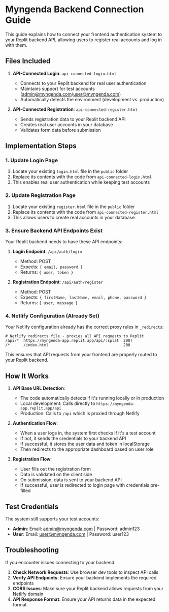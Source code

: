 # Myngenda Backend Connection Guide

This guide explains how to connect your frontend authentication system to your Replit backend API, allowing users to register real accounts and log in with them.

## Files Included

1. **API-Connected Login**: `api-connected-login.html`
   - Connects to your Replit backend for real user authentication
   - Maintains support for test accounts (admin@myngenda.com/user@myngenda.com)
   - Automatically detects the environment (development vs. production)

2. **API-Connected Registration**: `api-connected-register.html`
   - Sends registration data to your Replit backend API
   - Creates real user accounts in your database
   - Validates form data before submission

## Implementation Steps

### 1. Update Login Page

1. Locate your existing `login.html` file in the `public` folder
2. Replace its contents with the code from `api-connected-login.html`
3. This enables real user authentication while keeping test accounts

### 2. Update Registration Page

1. Locate your existing `register.html` file in the `public` folder
2. Replace its contents with the code from `api-connected-register.html`
3. This allows users to create real accounts in your database

### 3. Ensure Backend API Endpoints Exist

Your Replit backend needs to have these API endpoints:

1. **Login Endpoint**: `/api/auth/login`
   - Method: POST
   - Expects: `{ email, password }`
   - Returns: `{ user, token }`

2. **Registration Endpoint**: `/api/auth/register`
   - Method: POST
   - Expects: `{ firstName, lastName, email, phone, password }`
   - Returns: `{ user, message }`

### 4. Netlify Configuration (Already Set)

Your Netlify configuration already has the correct proxy rules in `_redirects`:

```
# Netlify redirects file - proxies all API requests to Replit
/api/*  https://myngenda-app.replit.app/api/:splat  200!
/*      /index.html                                 200
```

This ensures that API requests from your frontend are properly routed to your Replit backend.

## How It Works

1. **API Base URL Detection**:
   - The code automatically detects if it's running locally or in production
   - Local development: Calls directly to `https://myngenda-app.replit.app/api`
   - Production: Calls to `/api` which is proxied through Netlify

2. **Authentication Flow**:
   - When a user logs in, the system first checks if it's a test account
   - If not, it sends the credentials to your backend API
   - If successful, it stores the user data and token in localStorage
   - Then redirects to the appropriate dashboard based on user role

3. **Registration Flow**:
   - User fills out the registration form
   - Data is validated on the client side
   - On submission, data is sent to your backend API
   - If successful, user is redirected to login page with credentials pre-filled

## Test Credentials

The system still supports your test accounts:

- **Admin**: Email: admin@myngenda.com | Password: admin123
- **User**: Email: user@myngenda.com | Password: user123

## Troubleshooting

If you encounter issues connecting to your backend:

1. **Check Network Requests**: Use browser dev tools to inspect API calls
2. **Verify API Endpoints**: Ensure your backend implements the required endpoints
3. **CORS Issues**: Make sure your Replit backend allows requests from your Netlify domain
4. **API Response Format**: Ensure your API returns data in the expected format